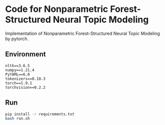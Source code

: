 # Code for Nonparametric Forest-Structured Neural Topic Modeling

Implementation of Nonparametric Forest-Structured Neural Topic Modeling by pytorch.

## Environment

```
nltk==3.6.5
numpy==1.21.4
PyYAML==6.0
tokenizers==0.10.3
torch==1.9.1
torchvision==0.2.2
```

## Run

```bash
pip install -r requirements.txt
bash run.sh
```

